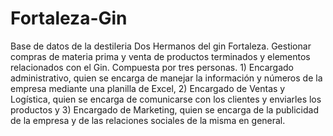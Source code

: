 # Fortaleza-Gin
Base de datos de la destileria Dos Hermanos del gin Fortaleza.
Gestionar compras de materia prima y venta de productos terminados y elementos relacionados con el Gin. 
Compuesta por tres personas. 1) Encargado administrativo, quien se encarga de manejar la información y números de la empresa mediante una planilla de Excel, 2) Encargado de Ventas y Logística, quien se encarga de comunicarse con los clientes y enviarles los productos y 3) Encargado de Marketing, quien se encarga de la publicidad de la empresa y de las relaciones sociales de la misma en general.
